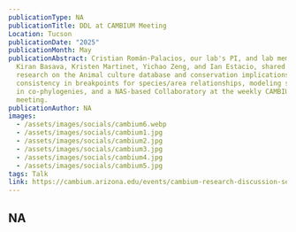 ```yaml
---
publicationType: NA
publicationTitle: DDL at CAMBIUM Meeting
Location: Tucson
publicationDate: "2025"
publicationMonth: May
publicationAbstract: Cristian Román-Palacios, our lab's PI, and lab members,
  Kiran Basava, Kristen Martinet, Yichao Zeng, and Ian Estacio, shared current
  research on the Animal culture database and conservation implications,
  consistency in breakpoints for species/area relationships, modeling speciation
  in co-phylogenies, and a NAS-based Collaboratory at the weekly CAMBIUM
  meeting.
publicationAuthor: NA
images:
  - /assets/images/socials/cambium6.webp
  - /assets/images/socials/cambium1.jpg
  - /assets/images/socials/cambium2.jpg
  - /assets/images/socials/cambium3.jpg
  - /assets/images/socials/cambium4.jpg
  - /assets/images/socials/cambium5.jpg
tags: Talk
link: https://cambium.arizona.edu/events/cambium-research-discussion-series-2
---
```


NA
---
